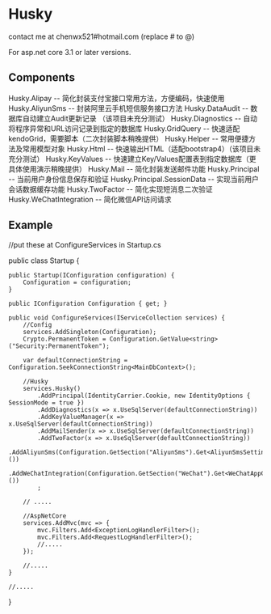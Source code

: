 # Husky
contact me at chenwx521#hotmail.com (replace # to @)

For asp.net core 3.1 or later versions.


Components
---------------------

Husky.Alipay -- 简化封装支付宝接口常用方法，方便编码，快速使用
Husky.AliyunSms -- 封装阿里云手机短信服务接口方法
Husky.DataAudit -- 数据库自动建立Audit更新记录 （该项目未充分测试）
Husky.Diagnostics -- 自动将程序异常和URL访问记录到指定的数据库
Husky.GridQuery -- 快速适配kendoGrid，需要脚本（二次封装脚本稍晚提供）
Husky.Helper -- 常用便捷方法及常用模型对象
Husky.Html -- 快速输出HTML（适配bootstrap4）（该项目未充分测试）
Husky.KeyValues -- 快速建立Key/Values配置表到指定数据库（更具体使用演示稍晚提供）
Husky.Mail -- 简化封装发送邮件功能
Husky.Principal -- 当前用户身份信息保存和验证
Husky.Principal.SessionData -- 实现当前用户会话数据缓存功能
Husky.TwoFactor -- 简化实现短消息二次验证
Husky.WeChatIntegration -- 简化微信API访问请求


Example
---------------------

//put these at ConfigureServices in Startup.cs

public class Startup
{

	public Startup(IConfiguration configuration) {
		Configuration = configuration;
	}
	
	public IConfiguration Configuration { get; }
	
	public void ConfigureServices(IServiceCollection services) {
		//Config
		services.AddSingleton(Configuration);
		Crypto.PermanentToken = Configuration.GetValue<string>("Security:PermanentToken");

		var defaultConnectionString = Configuration.SeekConnectionString<MainDbContext>();

		//Husky
		services.Husky()
			.AddPrincipal(IdentityCarrier.Cookie, new IdentityOptions { SessionMode = true })
			.AddDiagnostics(x => x.UseSqlServer(defaultConnectionString))
			.AddKeyValueManager(x => x.UseSqlServer(defaultConnectionString))
			.AddMailSender(x => x.UseSqlServer(defaultConnectionString))
			.AddTwoFactor(x => x.UseSqlServer(defaultConnectionString))
			.AddAliyunSms(Configuration.GetSection("AliyunSms").Get<AliyunSmsSettings>())
			.AddWeChatIntegration(Configuration.GetSection("WeChat").Get<WeChatAppConfig>())
			;
      
		// .....
    
		//AspNetCore
		services.AddMvc(mvc => {
			mvc.Filters.Add<ExceptionLogHandlerFilter>();
			mvc.Filters.Add<RequestLogHandlerFilter>();
			//.....
		});
    
		//.....
	}
  
	//.....
}
